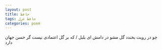 ```yaml
---
layout: post
title: حافظ
tags: حافظ غزل
categories: poem
---
```


چو در رویت بخندد گل مشو در دامش ای بلبل / که بر گل اعتمادی نیست گر حسن جهان دارد